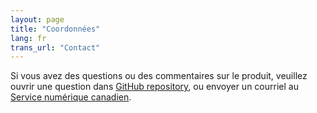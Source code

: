 ```yaml
---
layout: page
title: "Coordonnées"
lang: fr
trans_url: "Contact"
---
```


Si vous avez des questions ou des commentaires sur le produit, veuillez ouvrir une question dans [GitHub repository](https://github.com/cds-snc/cra-claim-tax-benefits/issues), ou envoyer un courriel au [Service numérique canadien](mailto:cds-snc@tbs-sct.gc.ca).
